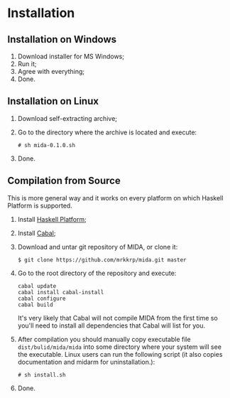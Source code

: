 # Installation

## Installation on Windows

1. Download installer for MS Windows;
2. Run it;
3. Agree with everything;
4. Done.

## Installation on Linux

1. Download self-extracting archive;
2. Go to the directory where the archive is located and execute:

   ```
   # sh mida-0.1.0.sh
   ```

3. Done.

## Compilation from Source

This is more general way and it works on every platform on which
Haskell Platform is supported.

1. Install [Haskell Platform](https://www.haskell.org/platform/);
2. Install [Cabal](https://www.haskell.org/cabal/);
3. Download and untar git repository of MIDA, or clone it:

   ```
   $ git clone https://github.com/mrkkrp/mida.git master
   ```

4. Go to the root directory of the repository and execute:

   ```
   cabal update
   cabal install cabal-install
   cabal configure
   cabal build
   ```

   It's very likely that Cabal will not compile MIDA from the first
   time so you'll need to install all dependencies that Cabal will
   list for you.

5. After compilation you should manually copy executable file
   `dist/bulid/mida/mida` into some directory where your system will
   see the executable. Linux users can run the following script (it
   also copies documentation and midarm for uninstallation.):

   ```
   # sh install.sh
   ```

6. Done.
